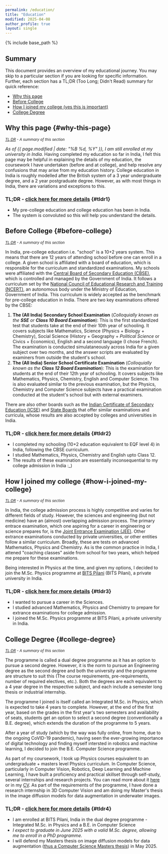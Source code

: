 ```yaml
---
permalink: /education/
title: "Education"
modified: 2025-04-08
author_profile: true
layout: single
---
```


{% include base_path %}
## Summary
This document provides an overview of my educational journey. You may skip to a particular section if you are looking for specific information. Further, each section has a TL;DR (Too Long; Didn't Read) summary for quick reference:
- [Why this page](#why-this-page)
- [Before College](#before-college)
- [How I joined my college (yes this is important)](#how-i-joined-my-college)
- [College Degree](#college-degree)

## Why this page {#why-this-page}

<sub>_[TL;DR](#tldr1) - A summary of this section_</sub>

*As of {{ page.modified | date: "%B %d, %Y" }}, I am still enrolled at my university in India.* Having completed my education so far in India, I felt this page may be helpful in explaining the details of my education, the coursework I have undertaken (before and at college), and help resolve any confusions that may arise from my education history. College education in India is roughly modelled after the British system of a 3 year undergraduate degree, and a 2 year postgraduate degree. However, as with most things in India, there are variations and exceptions to this.

### TL;DR - [click here for more details](#why-this-page) {#tldr1}
- My pre-college education and college education has been in India.
- The system is convoluted so this will help you understand the details.

## Before College {#before-college}

<sub>_[TL;DR](#tldr2) - A summary of this section_</sub>

In India, pre-college education i.e. "school" is a 10+2 years system. This means that there are 12 years of attending school before one can enroll in a college. A given school is affiliated with a board of education, which is responsible for the curriculum and standardized examinations. My schools were affiliated with the [Central Board of Secondary Education (CBSE)](https://en.wikipedia.org/wiki/Central_Board_of_Secondary_Education), which is controlled and managed by the Government of India. It follows a curriculum set by the [National Council of Educational Research and Training (NCERT)](https://en.wikipedia.org/wiki/National_Council_of_Educational_Research_and_Training), an autonomous body under the Ministry of Education, Government of India. This curriculum is widely accepted as the benchmark for pre-college education in India. There are two key examinations offered by the CBSE:
1. **The (All India) Secondary School Examination** (_Colloquially known as the **SSE** or **Class 10 Board Examination**_): This is the first standardized test that students take at the end of their 10th year of schooling. It covers subjects like Mathematics, Science (Physics + Biology + Chemistry), Social Science (History + Geography + _Political Science_ or Civics + Economics), English and a second language (I chose French). The examination is conducted simulataneously across India for a given subject over two months, and the answer scripts are evaluated by examiners from outside the student's school.
2. **The (All India) Senior School Certificate Examination** (_Colloquially known as the **Class 12 Board Examination**_): This is the examination for students at the end of their 12th year of schooling. It covers subjects like Mathematics, Physics, Chemistry, English and Computer Science. This is also evaluated similar to the previous examination, but the Physics, Chemistry and Computer Science subjects have a practical examination conducted at the student's school but with external examiners.

There are also other boards such as the [Indian Certificate of Secondary Education (ICSE)](https://en.wikipedia.org/wiki/Indian_Certificate_of_Secondary_Education) and [State Boards](https://en.wikipedia.org/wiki/Karnataka_Secondary_Education_Examination_Board) that offer similar examinations and curricula, whose results are also accepted by colleges and universities in India.

### TL;DR - [click here for more details](#before-college) {#tldr2}
- I completed my schooling (10+2 education equivalent to EQF level 4) in India, following the CBSE curriculum.
- I studied Mathematics, Physics, Chemistry and English upto Class 12.
- The results of these examination are essentially inconsequential to my college admission in India :_)

## How I joined my college {#how-i-joined-my-college}

<sub>_[TL;DR](#tldr3) - A summary of this section_</sub>

In India, the college admission process is highly competitive and varies for different fields of study. However, the sciences and engineering (but not medicine) have an (almost) overlapping admission process. The primary entrace examination, which one aspiring for a career in engineering or science prepares for, is the [Joint Entrance Examination (JEE)](https://en.wikipedia.org/wiki/Joint_Entrance_Examination). Other extrance examinations conducted by private universities, or other entities follow a similar curriculum. Broadly, these are tests on advanced Mathematics, Physics and Chemistry. As is the common practice in India, I attened "coaching classes" aside from school for two years, which helped me prepare for these examinations.

Being interested in Physics at the time, and given my options, I decided to join the M.Sc. Physics programme at [BITS Pilani](https://en.wikipedia.org/wiki/Birla_Institute_of_Technology_and_Science,_Pilani) (BITS Pilani), a private university in India. 

### TL;DR - [click here for more details](#how-i-joined-my-college) {#tldr3}
- I wanted to pursue a career in the Sciences.
- I studied advanced Mathematics, Physics and Chemistry to prepare for extrance examinations for college admission.
- I joined the M.Sc. Physics programme at BITS Pilani, a private university in India.

## College Degree {#college-degree}

<sub>_[TL;DR](#tldr4) - A summary of this section_</sub>

The programme is called a dual degree programme as it has an option to pursue a second degree. However, it is the norm to pursue an Engineering degree as the second degree and both the university and the programme are structure to suit this (The course requirements, pre-requirements, number of required electives, etc.). Both the degrees are each equivalent to a 4 year degree in the respective subject, and each include a semester long thesis or industrial internship.

The programme I joined is itself called an Integrated M.Sc. in Physics, which is expected to take 4 years to complete. However, at the end of the first year, based on the grades in the first year's two semesters and availability of seats, students get an option to select a second degree (conventionally a B.E. degree), which extends the duration of the programme to 5 years.

After a year of study (which by the way was fully online, from home, due to the ongoing CoVID-19 pandemic), having seen the ever-growing importance of digital technology and finding myself intersted in robotics and machine learning, I decided to join the B.E. Computer Science programme.

As part of my coursework, I took up Physics courses equivalent to an undergraduate + masters level Physics curriculum. In Computer Science, particularly in Computer Vision, Robotics, Deep Learning and Machine Learning, I have built a proficiency and practical skillset through self-study, several internships and research projects. You can read more about it [here](/portfolio/) or in my [CV](/cv/). As part of the requirements of the programme, I have done a research internship in 3D Computer Vision and am doing my Master's thesis in the image diffusion models for data augmentation in underwater images.

### TL;DR - [click here for more details](#college-degree) {#tldr4}
- I am enrolled at BITS Pilani, India in the dual degree programme - Integrated M.Sc. in Physics and a B.E. in Computer Science
- *I expect to graduate in June 2025 with a valid M.Sc. degree, allowing me to enroll in a PhD programme.*
- I will defend my Masters thesis on image diffusion models for data augmentation (<u>thus a Computer Science Masters thesis</u>) in May 2025.